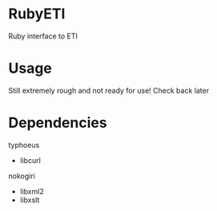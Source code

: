 RubyETI
=======

Ruby interface to ETI

Usage
=====

Still extremely rough and not ready for use! Check back later

Dependencies
============

typhoeus
* libcurl

nokogiri 
* libxml2
* libxslt
